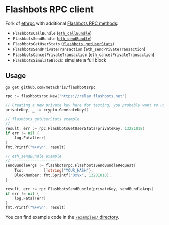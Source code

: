# Flashbots RPC client

Fork of [ethrpc](https://github.com/onrik/ethrpc) with additional [Flashbots RPC methods](https://docs.flashbots.net/flashbots-auction/searchers/advanced/rpc-endpoint):

* `FlashbotsCallBundle` ([`eth_callBundle`](https://docs.flashbots.net/flashbots-auction/searchers/advanced/rpc-endpoint/#eth_callbundle))
* `FlashbotsSendBundle` ([`eth_sendBundle`](https://docs.flashbots.net/flashbots-auction/searchers/advanced/rpc-endpoint/#eth_sendbundle))
* `FlashbotsGetUserStats` ([`flashbots_getUserStats`](https://docs.flashbots.net/flashbots-auction/searchers/advanced/rpc-endpoint/#flashbots_getuserstats))
* `FlashbotsSendPrivateTransaction` (`eth_sendPrivateTransaction`)
* `FlashbotsCancelPrivateTransaction` (`eth_cancelPrivateTransaction`)
* `FlashbotsSimulateBlock`: simulate a full block

## Usage

`go get github.com/metachris/flashbotsrpc`

```go
rpc := flashbotsrpc.New("https://relay.flashbots.net")

// Creating a new private key here for testing, you probably want to use an existing one
privateKey, _ := crypto.GenerateKey()

// flashbots_getUserStats example
// ------------------------------
result, err := rpc.FlashbotsGetUserStats(privateKey, 13281018)
if err != nil {
    log.Fatal(err)
}
fmt.Printf("%+v\n", result)

// eth_sendBundle example
// ----------------------
sendBundleArgs := flashbotsrpc.FlashbotsSendBundleRequest{
    Txs:         []string{"YOUR_HASH"},
    BlockNumber: fmt.Sprintf("0x%x", 13281018),
}

result, err := rpc.FlashbotsSendBundle(privateKey, sendBundleArgs)
if err != nil {
    log.Fatal(err)
}
fmt.Printf("%+v\n", result)
```

You can find example code in the [`/examples/` directory](https://github.com/metachris/flashbotsrpc/tree/master/examples).
